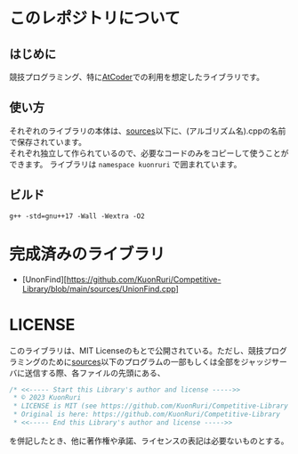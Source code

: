 # このレポジトリについて   
## はじめに  
競技プログラミング、特に[AtCoder](https://atcoder.jp/?lang=ja)での利用を想定したライブラリです。  
## 使い方  
それぞれのライブラリの本体は、[sources](https://github.com/KuonRuri/Competitive-Library/tree/main/sources)以下に、(アルゴリズム名).cppの名前で保存されています。  
それぞれ独立して作られているので、必要なコードのみをコピーして使うことができます。 
ライブラリは ``namespace kuonruri`` で囲まれています。
## ビルド  
```
g++ -std=gnu++17 -Wall -Wextra -O2
```  
# 完成済みのライブラリ  
  
- [UnonFind][https://github.com/KuonRuri/Competitive-Library/blob/main/sources/UnionFind.cpp]    
  
# LICENSE
このライブラリは、MIT Licenseのもとで公開されている。ただし、競技プログラミングのために[sources](https://github.com/KuonRuri/Competitive-Library/tree/main/sources)以下のプログラムの一部もしくは全部をジャッジサーバに送信する際、各ファイルの先頭にある、
```cpp  
/* <<----- Start this Library's author and license ----->>
 * © 2023 KuonRuri
 * LICENSE is MIT (see https://github.com/KuonRuri/Competitive-Library )
 * Original is here: https://github.com/KuonRuri/Competitive-Library
 * <<----- End this Library's author and license ----->>
```  
を併記したとき、他に著作権や承諾、ライセンスの表記は必要ないものとする。  
